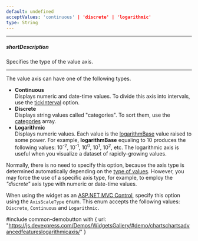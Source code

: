 ```yaml
---
default: undefined
acceptValues: 'continuous' | 'discrete' | 'logarithmic'
type: String
---
```

---
##### shortDescription
Specifies the type of the value axis.

---
The value axis can have one of the following types.

- **Continuous**        
Displays numeric and date-time values. To divide this axis into intervals, use the [tickInterval](/api-reference/20%20Data%20Visualization%20Widgets/dxChart/1%20Configuration/valueAxis/tickInterval '/Documentation/ApiReference/Data_Visualization_Widgets/dxChart/Configuration/valueAxis/tickInterval/') option.
- **Discrete**       
Displays string values called "categories". To sort them, use the [categories](/api-reference/20%20Data%20Visualization%20Widgets/dxChart/1%20Configuration/valueAxis/categories.md '/Documentation/ApiReference/Data_Visualization_Widgets/dxChart/Configuration/valueAxis/#categories') array.
- **Logarithmic**       
Displays numeric values. Each value is the [logarithmBase](/api-reference/20%20Data%20Visualization%20Widgets/dxChart/1%20Configuration/valueAxis/logarithmBase.md '/Documentation/ApiReference/Data_Visualization_Widgets/dxChart/Configuration/valueAxis/#logarithmBase') value raised to some power. For example, **logarithmBase** equaling to 10 produces the following values: 10<sup>-2</sup>, 10<sup>-1</sup>, 10<sup>0</sup>, 10<sup>1</sup>, 10<sup>2</sup>, etc. The logarithmic axis is useful when you visualize a dataset of rapidly-growing values.

Normally, there is no need to specify this option, because the axis type is determined automatically depending on the [type of values](/api-reference/20%20Data%20Visualization%20Widgets/dxChart/1%20Configuration/valueAxis/valueType.md '/Documentation/ApiReference/Data_Visualization_Widgets/dxChart/Configuration/valueAxis/#valueType'). However, you may force the use of a specific axis type, for example, to employ the *"discrete"* axis type with numeric or date-time values.

When using the widget as an [ASP.NET MVC Control](/concepts/35%20ASP.NET%20MVC%20Controls/20%20Fundamentals '/Documentation/Guide/ASP.NET_MVC_Controls/Fundamentals/'), specify this option using the `AxisScaleType` enum. This enum accepts the following values: `Discrete`, `Continuous` and `Logarithmic`.

#include common-demobutton with {
    url: "https://js.devexpress.com/Demos/WidgetsGallery/#demo/chartschartsadvancedfeatureslogarithmicaxis/"
}
